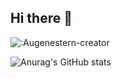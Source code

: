 ## Hi there 👋

![:Augenestern-creator](https://count.getloli.com/get/@:qingchenyouforcc?theme=gelbooru)

![Anurag's GitHub stats](https://github-readme-stats.vercel.app/api?username=qingchenyouforcc&theme=dark&count_private=true)


